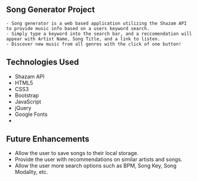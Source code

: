 ## Song Generator Project
    - Song generator is a web based application utilizing the Shazam API to provide music info based on a users keyword search. 
    - Simply type a keyword into the search bar, and a reccomendation will appear with Artist Name, Song Title, and a link to listen.
    - Discover new music from all genres with the click of one button! 

## Technologies Used
- Shazam API
- HTML5
- CSS3
- Bootstrap
- JavaScript
- jQuery
- Google Fonts
- 

## Future Enhancements
- Allow the user to save songs to their local storage.
- Provide the user with recommendations on similar artists and songs.
- Allow the user more search options such as BPM, Song Key, Song Modality, etc.